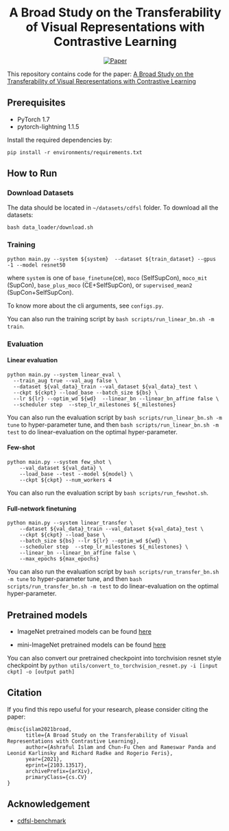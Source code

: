 <div align="center">    

# A Broad Study on the Transferability of Visual Representations with Contrastive Learning
[![Paper](https://img.shields.io/badge/paper-arXiv%3A2103.13517-green)](https://arxiv.org/abs/2103.13517)

</div>


This repository contains code for the paper: [A Broad Study on the Transferability of Visual Representations with Contrastive Learning](https://arxiv.org/abs/2103.13517)

## Prerequisites

- PyTorch 1.7
- pytorch-lightning 1.1.5

Install the required dependencies by: 

```
pip install -r environments/requirements.txt
```

## How to Run

### Download Datasets

The data should be located in `~/datasets/cdfsl` folder. To download all the datasets:

```
bash data_loader/download.sh 
```


### Training 

```
python main.py --system ${system}  --dataset ${train_dataset} --gpus -1 --model resnet50 
```
where `system` is one of `base_finetune`(ce), `moco` (SelfSupCon), `moco_mit` (SupCon), `base_plus_moco` (CE+SelfSupCon), or `supervised_mean2` (SupCon+SelfSupCon).

To know more about the cli arguments, see `configs.py`.

You can also run the training script by `bash scripts/run_linear_bn.sh -m train`.

### Evaluation

#### Linear evaluation

```
python main.py --system linear_eval \
  --train_aug true --val_aug false \
  --dataset ${val_data}_train --val_dataset ${val_data}_test \
  --ckpt ${ckpt} --load_base --batch_size ${bs} \
  --lr ${lr} --optim_wd ${wd}  --linear_bn --linear_bn_affine false \
  --scheduler step  --step_lr_milestones ${_milestones}
```

You can also run the evaluation script by `bash scripts/run_linear_bn.sh -m tune` to hyper-parameter tune, and then `bash scripts/run_linear_bn.sh -m test` to do linear-evaluation on the optimal hyper-parameter.

#### Few-shot
```
python main.py --system few_shot \
    --val_dataset ${val_data} \
    --load_base --test --model ${model} \
    --ckpt ${ckpt} --num_workers 4
```

You can also run the evaluation script by `bash scripts/run_fewshot.sh`.

#### Full-network finetuning
``` 
python main.py --system linear_transfer \
    --dataset ${val_data}_train --val_dataset ${val_data}_test \
    --ckpt ${ckpt} --load_base \
    --batch_size ${bs} --lr ${lr} --optim_wd ${wd} \
    --scheduler step  --step_lr_milestones ${_milestones} \
    --linear_bn --linear_bn_affine false \
    --max_epochs ${max_epochs}
```

You can also run the evaluation script by `bash scripts/run_transfer_bn.sh -m tune` to hyper-parameter tune, and then `bash scripts/run_transfer_bn.sh -m test` to do linear-evaluation on the optimal hyper-parameter.


## Pretrained models

- ImageNet pretrained models can be found [here](https://drive.google.com/drive/folders/1MXD47VqofZnfQU7iKHE0wL08HuTqGuaK?usp=sharing)

- mini-ImageNet pretrained models can be found [here](https://drive.google.com/drive/folders/13CVCdLRKtjo5h1Q-i0j8Be9IPA5GWb8P?usp=sharing)

You can also convert our pretrained checkpoint into torchvision resnet style checkpoint by `python utils/convert_to_torchvision_resnet.py -i [input ckpt] -o [output path]`

## Citation

If you find this repo useful for your research, please consider citing the paper:

```
@misc{islam2021broad,
      title={A Broad Study on the Transferability of Visual Representations with Contrastive Learning}, 
      author={Ashraful Islam and Chun-Fu Chen and Rameswar Panda and Leonid Karlinsky and Richard Radke and Rogerio Feris},
      year={2021},
      eprint={2103.13517},
      archivePrefix={arXiv},
      primaryClass={cs.CV}
}
```

## Acknowledgement

- [cdfsl-benchmark](https://github.com/IBM/cdfsl-benchmark)
